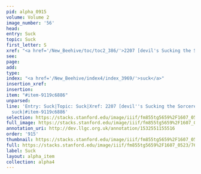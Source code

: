 ```yaml
---
pid: alpha_0915
volume: Volume 2
image_number: '56'
head: 
entry: Suck
topic: Suck
first_letter: S
xref: "<a href='/New_Beehive/toc/toc2_386/'>2207 [devil's Sucking the Sorceress]</a>"
see: 
page: 
add: 
type: 
index: "<a href='/New_Beehive/index4/index_3969/'>suck</a>"
insertion_xref: 
insertion: 
item: "#item-9119c6886"
unparsed: 
line: 'Entry: Suck|Topic: Suck|Xref: 2207 [devil''s Sucking the Sorceress]|Index:
  suck|#item-9119c6886'
selection: https://stacks.stanford.edu/image/iiif/fm855tg5659%2F1607_0523/764,2146,2991,562/full/0/default.jpg
full_image: https://stacks.stanford.edu/image/iiif/fm855tg5659%2F1607_0523/full/full/0/default.jpg
annotation_uri: http://dev.llgc.org.uk/annotation/1532551155516
order: '915'
thumbnail: https://stacks.stanford.edu/image/iiif/fm855tg5659%2F1607_0523/764,2146,600,180/250,/0/default.jpg
full: https://stacks.stanford.edu/image/iiif/fm855tg5659%2F1607_0523/764,2146,2991,562/full/0/default.jpg
label: Suck
layout: alpha_item
collection: alpha4
---
```

